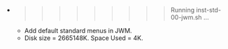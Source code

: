 * >>>>>>>>> Running inst-std-00-jwm.sh ...
  * Add default standard menus in JWM.
  * Disk size = 2665148K. Space Used = 4K.
